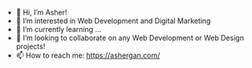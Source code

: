 - 👋 Hi, I’m Asher!
- 👀 I’m interested in Web Development and Digital Marketing
- 🌱 I’m currently learning ...
- 💞️ I’m looking to collaborate on any Web Development or Web Design projects!
- 📫 How to reach me: https://ashergan.com/

